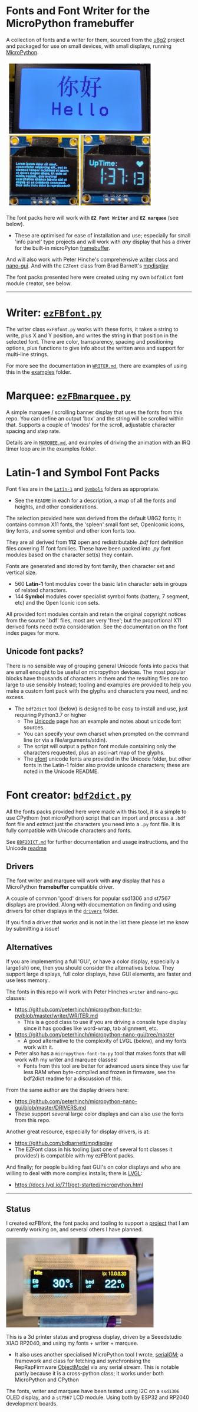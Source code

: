 # Fonts and Font Writer for the MicroPython framebuffer

A collection of fonts and a writer for them, sourced from the [u8g2](https://github.com/olikraus/u8g2) project and packaged for use on small devices, with small displays, running [MicroPython](https://micropython.org/).

[![Demo Examples on two different displays](examples/doc/demo-collage1.thumb.jpg)](examples/doc/demo-collage1.jpg)

The font packs here will work with **`EZ Font Writer`** and **`EZ marquee`** (see below).
* These are optimised for ease of installation and use; especially for small 'info panel' type projects and will work with *any* display that has a driver for the built-in microPyton [framebuffer](https://docs.micropython.org/en/latest/library/framebuf.html).

And will also work with Peter Hinche's comprehensive [writer](https://github.com/peterhinch/micropython-font-to-py/blob/master/writer/WRITER.md) class and [nano-gui](https://github.com/peterhinch/micropython-nano-gui/tree/master). And with the `EZFont` class from Brad Barnett's [mpdisplay](https://github.com/bdbarnett/mpdisplay)

The font packs presented here were created using my own `bdf2dict` font module creator, see below.

-----------------

# Writer: [`ezFBfont.py`](ezFBfont.py)
The writer class `exFBfont.py` works with these fonts, it takes a string to write, plus X and Y position, and writes the string in that position in the selected font. There are color, transparency, spacing and positioning options, plus functions to give info about the written area and support for multi-line strings.

For more see the documentation in [`WRITER.md`](WRITER.md), there are examples of using this in the [examples](examples) folder.

# Marquee: [`ezFBmarquee.py`](ezFBmarquee.py)

A simple marquee / scrolling banner display that uses the fonts from this repo. You can define an output 'box' and the string will be scrolled within that. Supports a couple of 'modes' for the scroll, adjustable character spacing and step rate.

Details are in [`MARQUEE.md`](MARQUEE.md), and examples of driving the animation with an IRQ timer loop are in the examples folder.

# Latin-1 and Symbol Font Packs

Font files are in the [`Latin-1`](Latin-1) and [`Symbols`](Symbols) folders as appropriate.
* See the `README` in each for a description, a map of all the fonts and heights, and other considerations.

The selection provided here was derived from the default U8G2 fonts; it contains common X11 fonts, the 'spleen' small font set, OpenIconic icons, tiny fonts, and some symbol and other icon fonts too.

They are all derived from **112** open and redistributable *.bdf* font definition files covering 11 font families. These have been packed into *.py* font modules based on the character set(s) they contain.

Fonts are generated and stored by font family, then character set and vertical size.
* 560 **Latin-1** font modules cover the basic latin character sets in groups of related characters.
* 144 **Symbol** modules cover specialist symbol fonts (battery, 7 segment, etc) and the Open Iconic icon sets.

All provided font modules contain and retain the original copyright notices from the source '.bdf' files, most are very 'free'; but the proportional X11 derived fonts need extra consideration. See the documentation on the font index pages for more.

## Unicode font packs?
There is no sensible way of grouping general Unicode fonts into packs that are small enought to be useful on micropython devices. The most popular blocks have thousands of characters in them and the resulting files are too large to use sensibly Instead; tooling and examples are provided to help you make a custom font pack with the glyphs and characters you need, and no excess.
* The `bdf2dict` tool (below) is designed to be easy to install and use, just requiring Python3.7 or higher
  * The [Unicode](unicode/README.md) page has an example and notes about unicode font sources.
  * You can specify your own charset when prompted on the command line (or via a file/arguments/stdin).
  * The script will output a python font module containing only the characters requested, plus an ascii-art map of the glyphs.
  * The [efont](http://openlab.ring.gr.jp/efont/) unicode fonts are provided in the Unicode folder, but other fonts in the Latin-1 folder also provide unicode characters; these are noted in the Unicode README.

# Font creator: [`bdf2dict.py`](bdf2dict.py)

All the fonts packs provided here were made with this tool, it is a simple to use CPythom (not microPython) script that can import and process a `.bdf` font file and extract just the characters you need into a `.py` font file. It is fully compatible with Unicode characters and fonts.

See [`BDF2DICT.md`](BDF2DICT.md) for further documentation and usage instructions, and the Unicode [readme](Unicode/README.md) 

## Drivers

The font writer and marquee will work with **any** display that has a MicroPython **framebuffer** compatible driver.

A couple of common 'good' drivers for popular ssd1306 and st7567 displays are provided. Along with documentation on finding and using drivers for other displays in the [`drivers`](drivers) folder.

If you find a driver that works and is not in the list there please let me know by submitting a issue!

## Alternatives

If you are implementing a full 'GUI', or have a color display, especially a large(ish) one, then you should consider the alternatives below. They support large displays, full color displays, have GUI elements, are faster and use less memory..

The fonts in this repo will work with Peter Hinches `writer` and `nano-gui` classes:
* https://github.com/peterhinch/micropython-font-to-py/blob/master/writer/WRITER.md
  * This is a good class to use if you are driving a console type display since it has goodies like word-wrap, tab alignment, etc.
* https://github.com/peterhinch/micropython-nano-gui/tree/master
  * A good alternative to the complexity of LVGL (below), and my fonts work with it.
* Peter also has a `micropython-font-to-py` tool that makes fonts that will work with my writer and marquee classes!
  * Fonts from this tool are better for advanced users since they use far less RAM when byte-compiled and frozen in firmware, see the bdf2dict readme for a discussion of this.

From the same author are the display drivers here:
* https://github.com/peterhinch/micropython-nano-gui/blob/master/DRIVERS.md
* These support several large color displays and can also use the fonts from this repo.

Another great resource, especially for display drivers, is at:
* https://github.com/bdbarnett/mpdisplay
* The EZFont class in his tooling (just one of several font classes it provides!) is compatible with my ezFBfont packs.

And finally; for people building fast GUI's on color displays and who are willing to deal with more complex installs; there is [LVGL](https://lvgl.io/):
* https://docs.lvgl.io/7.11/get-started/micropython.html

-----------------

## Status

I created ezFBfont, the font packs and tooling to support a [project](https://github.com/easytarget/PrintPy2040) that I am currently working on, and several others I have planned.

[![PrintPy, still under development..](examples/doc/printpy.thumb.jpg)](examples/doc/printpy.jpg)

This is a 3d printer status and progress display, driven by a Seeedstudio XIAO RP2040, and using my fonts + writer + marquee.
* It also uses another specialised MicroPython tool I wrote, [serialOM](https://github.com/easytarget/serialOM); a framework and class for fetching and synchronising the RepRapFirmware [ObjectModel](https://docs.duet3d.com/en/User_manual/RepRapFirmware/Object_Model) via any serial stream. This is notable partly because it is a cross-python class; it works under both MicroPython and CPython

The fonts, writer and marquee have been tested using I2C on a `ssd1306` OLED display, and a `st7567` LCD module. Using both by ESP32 and RP2040 development boards.
